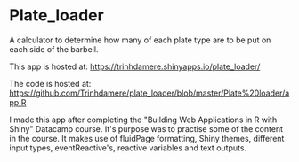 # Plate_loader
A calculator to determine how many of each plate type are to be put on each side of the barbell. 

This app is hosted at: https://trinhdamere.shinyapps.io/plate_loader/


The code is hosted at: https://github.com/Trinhdamere/plate_loader/blob/master/Plate%20loader/app.R

I made this app after completing the "Building Web Applications in R with Shiny" Datacamp course. 
It's purpose was to practise some of the content in the course. It makes use of fluidPage formatting, Shiny themes, different input types, eventReactive's, reactive variables and text outputs. 
